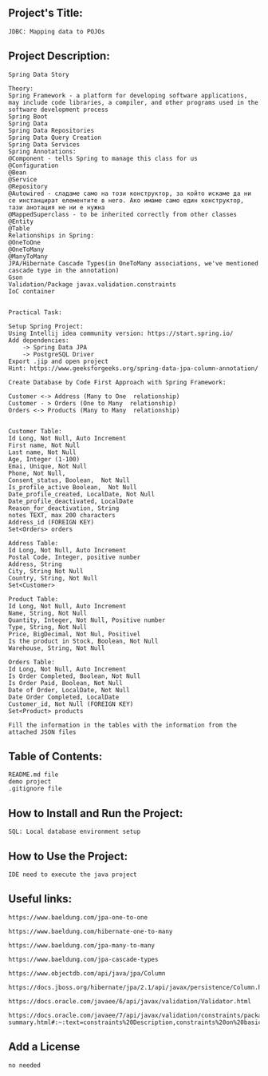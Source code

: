 ## Project's Title:
	JDBC: Mapping data to POJOs

## Project Description:
	Spring Data Story

	Theory:
	Spring Framework - a platform for developing software applications, may include code libraries, a compiler, and other programs used in the software development process
	Spring Boot
	Spring Data
	Spring Data Repositories
	Spring Data Query Creation
	Spring Data Services
	Spring Annotations:
	@Component - tells Spring to manage this class for us
	@Configuration
	@Bean
	@Service
	@Repository
	@Autowired - сладаме само на този конструктор, за който искаме да ни се инстанцират елементите в него. Ако имаме само един конструктор, тази анотация не ни е нужна
	@MappedSuperclass - to be inherited correctly from other classes
	@Entity
	@Table 
	Relationships in Spring: 
	@OneToOne 
	@OneToMany  
	@ManyToMany
	JPA/Hibernate Cascade Types(in OneToMany associations, we've mentioned cascade type in the annotation)
	Gson
	Validation/Package javax.validation.constraints
	IoC container


	Practical Task:

	Setup Spring Project:
	Using Intellij idea community version: https://start.spring.io/
	Add dependencies:
		-> Spring Data JPA
		-> PostgreSQL Driver 
	Export .jip and open project
	Hint: https://www.geeksforgeeks.org/spring-data-jpa-column-annotation/

	Create Database by Code First Approach with Spring Framework:

	Customer <-> Address (Many to One  relationship)
	Customer - > Orders (One to Many  relationship)
	Orders <-> Products (Many to Many  relationship)


	Customer Table:
	Id Long, Not Null, Auto Increment
	First name, Not Null
	Last name, Not Null
	Age, Integer (1-100)
	Emai, Unique, Not Null
	Phone, Not Null, 
	Consent_status, Boolean,  Not Null
	Is_profile_active Boolean,  Not Null
	Date_profile_created, LocalDate, Not Null
	Date_profile_deactivated, LocalDate
	Reason_for_deactivation, String
	notes TEXT, max 200 characters
	Address_id (FOREIGN KEY)
	Set<Orders> orders

	Address Table:
	Id Long, Not Null, Auto Increment
	Postal Code, Integer, positive number
	Address, String
	City, String Not Null
	Country, String, Not Null 
	Set<Customer>

	Product Table:
	Id Long, Not Null, Auto Increment
	Name, String, Not Null
	Quantity, Integer, Not Null, Positive number
	Type, String, Not Null
	Price, BigDecimal, Not Nul, Positivel
	Is the product in Stock, Boolean, Not Null
	Warehouse, String, Not Null

	Orders Table:
	Id Long, Not Null, Auto Increment
	Is Order Completed, Boolean, Not Null
	Is Order Paid, Boolean, Not Null
	Date of Order, LocalDate, Not Null
	Date Order Completed, LocalDate
	Customer_id, Not Null (FOREIGN KEY)
	Set<Product> products

	Fill the information in the tables with the information from the attached JSON files


## Table of Contents:
	README.md file
	demo project
	.gitignore file

## How to Install and Run the Project:
	SQL: Local database environment setup
	 
## How to Use the Project:
	IDE need to execute the java project

## Useful links:
	https://www.baeldung.com/jpa-one-to-one

	https://www.baeldung.com/hibernate-one-to-many

	https://www.baeldung.com/jpa-many-to-many

	https://www.baeldung.com/jpa-cascade-types

	https://www.objectdb.com/api/java/jpa/Column

	https://docs.jboss.org/hibernate/jpa/2.1/api/javax/persistence/Column.html

	https://docs.oracle.com/javaee/6/api/javax/validation/Validator.html

	https://docs.oracle.com/javaee/7/api/javax/validation/constraints/package-summary.html#:~:text=constraints%20Description,constraints%20on%20basic%20JDK%20types


## Add a License
	no needed


